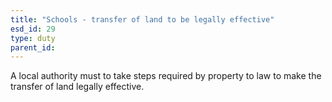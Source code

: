 ```yaml
---
title: "Schools - transfer of land to be legally effective"
esd_id: 29
type: duty
parent_id:  
---
```


A local authority must to take steps required by property to law to make the transfer of land legally effective. 

